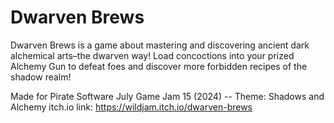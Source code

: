 # Dwarven Brews

Dwarven Brews is a game about mastering and discovering ancient dark alchemical  arts–the dwarven way! Load concoctions into your prized Alchemy Gun to defeat foes and discover more forbidden recipes of the shadow realm!

Made for Pirate Software July Game Jam 15 (2024) -- Theme: Shadows and Alchemy
itch.io link: https://wildjam.itch.io/dwarven-brews
